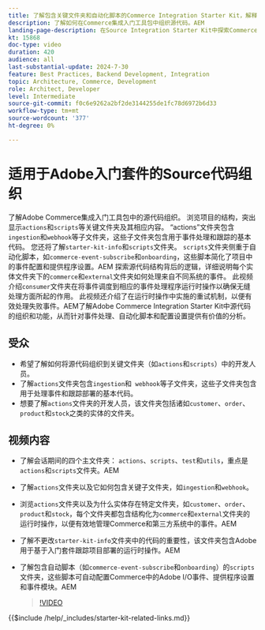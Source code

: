 ```yaml
---
title: 了解包含关键文件夹和自动化脚本的Commerce Integration Starter Kit，解释
description: 了解如何在Commerce集成入门工具包中组织源代码。​AEM
landing-page-description: 在Source Integration Starter Kit中探索Commerce代码组织
kt: 15868
doc-type: video
duration: 420
audience: all
last-substantial-update: 2024-7-30
feature: Best Practices, Backend Development, Integration
topic: Architecture, Commerce, Development
role: Architect, Developer
level: Intermediate
source-git-commit: f0c6e9262a2bf2de3144255de1fc78d6972b6d33
workflow-type: tm+mt
source-wordcount: '377'
ht-degree: 0%

---
```


# 适用于Adobe入门套件的Source代码组织

了解Adobe Commerce集成入门工具包中的源代码组织&#x200B;。 浏览项目的结构，突出显示`actions`和`scripts`等关键文件夹及其相应内容&#x200B;。 “actions”文件夹包含`ingestion`和`webhook`等子文件夹，这些子文件夹包含用于事件处理和跟踪的基本代码。 您还将了解`starter-kit-info`和`scripts`文件夹。 `scripts`文件夹侧重于自动化脚本，如`commerce-event-subscribe`和`onboarding`，这些脚本简化了项目中的事件配置和提供程序设置。
&#x200B;AEM
探索源代码结构背后的逻辑，详细说明每个实体文件夹下的`commerce`和`external`文件夹如何处理来自不同系统的事件。 此视频介绍`consumer`文件夹在将事件调度到相应的事件处理程序运行时操作以确保无缝处理方面所起的作用。 此视频还介绍了在运行时操作中实施的重试机制，以便有效处理失败事件。&#x200B;AEM了解Adobe Commerce Integration Starter Kit中源代码的组织和功能，从而针对事件处理、自动化脚本和配置设置提供有价值的分析。

## 受众

* 希望了解如何将源代码组织到关键文件夹（如`actions`和`scripts`）中的开发人员。
* 了解`actions`文件夹包含`ingestion`和` webhook`等子文件夹，这些子文件夹包含用于处理事件和跟踪部署的基本代码。
* 想要了解`actions`文件夹的开发人员，该文件夹包括诸如`customer`、`order`、`product`和`stock`之类的实体的文件夹。

## 视频内容

* 了解会话期间的四个主文件夹： `actions`、`scripts`、`test`和`utils`，重点是`actions`和`scripts`文件夹。&#x200B;AEM
* 了解`actions`文件夹以及它如何包含关键子文件夹，如`ingestion`和`webhook`。
* 浏览`actions`文件夹以及为什么实体存在特定文件夹，如`customer`、`order`、`product`和`stock`，每个文件夹都包含结构化为`commerce`和`external`文件夹的运行时操作，以便有效地管理Commerce和第三方系统中的事件。&#x200B;AEM
* 了解不更改`starter-kit-info`文件夹中的代码的重要性，该文件夹包含Adobe用于基于入门套件跟踪项目部署的运行时操作。&#x200B;AEM
* 了解包含自动脚本（如`commerce-event-subscribe`和`onboarding`）的`scripts`文件夹，这些脚本可自动配置Commerce中的Adobe I/O事件、提供程序设置和事件模块。&#x200B;AEM

  >[!VIDEO](https://video.tv.adobe.com/v/3431691?learn=on)

{{$include /help/_includes/starter-kit-related-links.md}}
